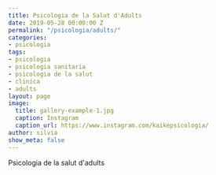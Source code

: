 ```yaml
---
title: Psicologia de la Salut d'Adults
date: 2019-05-28 00:00:00 Z
permalink: "/psicologia/adults/"
categories:
- psicologia
tags:
- psicologia
- psicologia sanitaria
- psicologia de la salut
- clinica
- adults
layout: page
image:
  title: gallery-example-1.jpg
  caption: Instagram
  caption_url: https://www.instagram.com/kaikepsicologia/
author: silvia
show_meta: false
---
```


Psicologia de la salut d'adults
